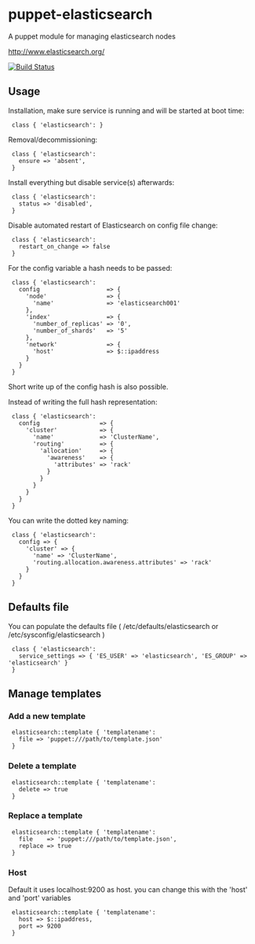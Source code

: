# puppet-elasticsearch

A puppet module for managing elasticsearch nodes

http://www.elasticsearch.org/

[![Build Status](https://travis-ci.org/electrical/puppet-elasticsearch.png?branch=master)](https://travis-ci.org/electrical/puppet-elasticsearch)

## Usage

Installation, make sure service is running and will be started at boot time:

     class { 'elasticsearch': }

Removal/decommissioning:

     class { 'elasticsearch':
       ensure => 'absent',
     }

Install everything but disable service(s) afterwards:

     class { 'elasticsearch':
       status => 'disabled',
     }

Disable automated restart of Elasticsearch on config file change:

     class { 'elasticsearch':
       restart_on_change => false
     }

For the config variable a hash needs to be passed:

     class { 'elasticsearch':
       config                   => {
         'node'                 => {
           'name'               => 'elasticsearch001'
         },
         'index'                => {
           'number_of_replicas' => '0',
           'number_of_shards'   => '5'
         },
         'network'              => {
           'host'               => $::ipaddress
         }
       }
     }

Short write up of the config hash is also possible.

Instead of writing the full hash representation:

     class { 'elasticsearch':
       config                 => {
         'cluster'            => {
           'name'             => 'ClusterName',
           'routing'          => {
             'allocation'     => {
               'awareness'    => {
                 'attributes' => 'rack'
               }
             }
           }
         }
       }
     }

You can write the dotted key naming:

     class { 'elasticsearch':
       config => {
         'cluster' => {
           'name' => 'ClusterName',
           'routing.allocation.awareness.attributes' => 'rack'
         }
       }
     }

## Defaults file

You can populate the defaults file ( /etc/defaults/elasticsearch or /etc/sysconfig/elasticsearch )

     class { 'elasticsearch':
       service_settings => { 'ES_USER' => 'elasticsearch', 'ES_GROUP' => 'elasticsearch' }
     }

## Manage templates

### Add a new template

     elasticsearch::template { 'templatename':
       file => 'puppet:///path/to/template.json'
     }

### Delete a template

     elasticsearch::template { 'templatename':
       delete => true
     }

### Replace a template

     elasticsearch::template { 'templatename':
       file    => 'puppet:///path/to/template.json',
       replace => true
     }

### Host

  Default it uses localhost:9200 as host. you can change this with the 'host' and 'port' variables

     elasticsearch::template { 'templatename':
       host => $::ipaddress,
       port => 9200
     }
